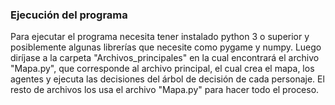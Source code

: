 ### Ejecución del programa

Para ejecutar el programa necesita tener instalado python 3 o superior y posiblemente algunas librerías que necesite como pygame y numpy. Luego diríjase a la carpeta "Archivos_principales" en la cual encontrará el archivo "Mapa.py", que corresponde al archivo principal, el cual crea el mapa, los agentes y ejecuta las decisiones del árbol de decisión de cada personaje. El resto de archivos los usa el archivo "Mapa.py" para hacer todo el proceso.
